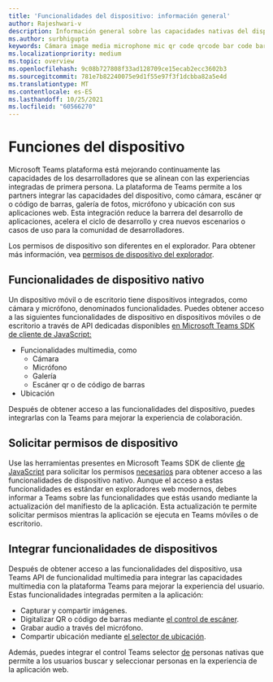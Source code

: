 ```yaml
---
title: 'Funcionalidades del dispositivo: información general'
author: Rajeshwari-v
description: Información general sobre las capacidades nativas del dispositivo.
ms.author: surbhigupta
keywords: Cámara image media microphone mic qr code qrcode bar code barcode scan scanner location capabilities native device permissions
ms.localizationpriority: medium
ms.topic: overview
ms.openlocfilehash: 9c08b727808f33ad128709ce15ecab2ecc3602b3
ms.sourcegitcommit: 781e7b82240075e9d1f55e97f3f1dcbba82a5e4d
ms.translationtype: MT
ms.contentlocale: es-ES
ms.lasthandoff: 10/25/2021
ms.locfileid: "60566270"
---
```

# <a name="device-capabilities"></a>Funciones del dispositivo

Microsoft Teams plataforma está mejorando continuamente las capacidades de los desarrolladores que se alinean con las experiencias integradas de primera persona. La plataforma de Teams permite a los partners integrar las capacidades del dispositivo, como cámara, escáner qr o código de barras, galería de fotos, micrófono y ubicación con sus aplicaciones web. Esta integración reduce la barrera del desarrollo de aplicaciones, acelera el ciclo de desarrollo y crea nuevos escenarios o casos de uso para la comunidad de desarrolladores.

Los permisos de dispositivo son diferentes en el explorador. Para obtener más información, vea [permisos de dispositivo del explorador](browser-device-permissions.md).

## <a name="native-device-capabilities"></a>Funcionalidades de dispositivo nativo

Un dispositivo móvil o de escritorio tiene dispositivos integrados, como cámara y micrófono, denominados funcionalidades. Puedes obtener acceso a las siguientes funcionalidades de dispositivo en dispositivos móviles o de escritorio a través de API dedicadas disponibles [en Microsoft Teams SDK de cliente de JavaScript:](/javascript/api/overview/msteams-client?view=msteams-client-js-latest&preserve-view=true)
* Funcionalidades multimedia, como
    * Cámara
    * Micrófono
    * Galería
    * Escáner qr o de código de barras
* Ubicación

Después de obtener acceso a las funcionalidades del dispositivo, puedes integrarlas con la Teams para mejorar la experiencia de colaboración. 

## <a name="request-device-permissions"></a>Solicitar permisos de dispositivo

Use las herramientas presentes en Microsoft Teams SDK de cliente [de JavaScript](/javascript/api/overview/msteams-client?view=msteams-client-js-latest&preserve-view=true) para solicitar los permisos [necesarios](native-device-permissions.md) para obtener acceso a las funcionalidades de dispositivo nativo. Aunque el acceso a estas funcionalidades es estándar en exploradores web modernos, debes informar a Teams sobre las funcionalidades que estás usando mediante la actualización del manifiesto de la aplicación. Esta actualización te permite solicitar permisos mientras la aplicación se ejecuta en Teams móviles o de escritorio.
 
 ## <a name="integrate-device-capabilities"></a>Integrar funcionalidades de dispositivos

Después de obtener acceso a las funcionalidades del [](mobile-camera-image-permissions.md) dispositivo, usa Teams API de funcionalidad multimedia para integrar las capacidades multimedia con la plataforma Teams para mejorar la experiencia del usuario. Estas funcionalidades integradas permiten a la aplicación:

* Capturar y compartir imágenes.
* Digitalizar QR o código de barras mediante [el control de escáner](qr-barcode-scanner-capability.md).
* Grabar audio a través del micrófono.
* Compartir ubicación mediante [el selector de ubicación](location-capability.md).

Además, puedes integrar el control Teams selector [de](people-picker-capability.md) personas nativas que permite a los usuarios buscar y seleccionar personas en la experiencia de la aplicación web.
